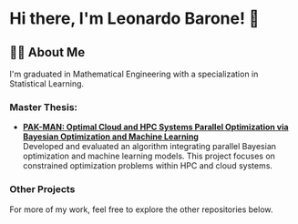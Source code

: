 # Hi there, I'm Leonardo Barone! 👋

## 👨‍💻 About Me
I'm graduated in Mathematical Engineering with a specialization in Statistical Learning.

### Master Thesis:
- **[PAK-MAN: Optimal Cloud and HPC Systems Parallel Optimization via Bayesian Optimization and Machine Learning](https://github.com/baroneleonardo/PAKMAN)**  
  Developed and evaluated an algorithm integrating parallel Bayesian optimization and machine learning models. This project focuses on constrained optimization problems within HPC and cloud systems.

### Other Projects
For more of my work, feel free to explore the other repositories below.
